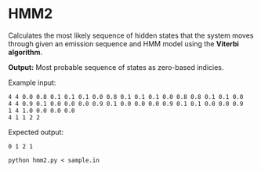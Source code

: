 # HMM2

Calculates the most likely sequence of hidden states that the system moves through given an emission sequence and HMM model using the <strong>Viterbi algorithm</strong>.

<strong>Output:</strong> Most probable sequence of states as zero-based indicies.

Example input:
```
4 4 0.0 0.8 0.1 0.1 0.1 0.0 0.8 0.1 0.1 0.1 0.0 0.8 0.8 0.1 0.1 0.0 
4 4 0.9 0.1 0.0 0.0 0.0 0.9 0.1 0.0 0.0 0.0 0.9 0.1 0.1 0.0 0.0 0.9 
1 4 1.0 0.0 0.0 0.0 
4 1 1 2 2 
```
Expected output:
```
0 1 2 1 
```
```
python hmm2.py < sample.in
```